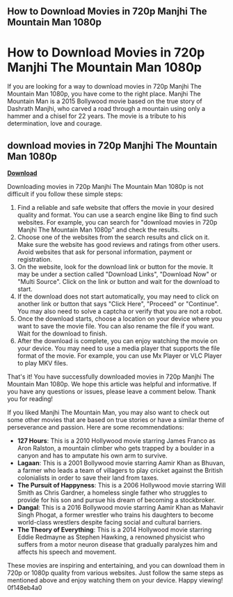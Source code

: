 ## How to Download Movies in 720p Manjhi The Mountain Man 1080p

  
# How to Download Movies in 720p Manjhi The Mountain Man 1080p
 
If you are looking for a way to download movies in 720p Manjhi The Mountain Man 1080p, you have come to the right place. Manjhi The Mountain Man is a 2015 Bollywood movie based on the true story of Dashrath Manjhi, who carved a road through a mountain using only a hammer and a chisel for 22 years. The movie is a tribute to his determination, love and courage.
 
## download movies in 720p Manjhi The Mountain Man 1080p


[**Download**](https://www.google.com/url?q=https%3A%2F%2Fbyltly.com%2F2tLkB1&sa=D&sntz=1&usg=AOvVaw2b_WyYad0yEq5U8pje9UL4)

 
Downloading movies in 720p Manjhi The Mountain Man 1080p is not difficult if you follow these simple steps:
 
1. Find a reliable and safe website that offers the movie in your desired quality and format. You can use a search engine like Bing to find such websites. For example, you can search for "download movies in 720p Manjhi The Mountain Man 1080p" and check the results.
2. Choose one of the websites from the search results and click on it. Make sure the website has good reviews and ratings from other users. Avoid websites that ask for personal information, payment or registration.
3. On the website, look for the download link or button for the movie. It may be under a section called "Download Links", "Download Now" or "Multi Source". Click on the link or button and wait for the download to start.
4. If the download does not start automatically, you may need to click on another link or button that says "Click Here", "Proceed" or "Continue". You may also need to solve a captcha or verify that you are not a robot.
5. Once the download starts, choose a location on your device where you want to save the movie file. You can also rename the file if you want. Wait for the download to finish.
6. After the download is complete, you can enjoy watching the movie on your device. You may need to use a media player that supports the file format of the movie. For example, you can use Mx Player or VLC Player to play MKV files.

That's it! You have successfully downloaded movies in 720p Manjhi The Mountain Man 1080p. We hope this article was helpful and informative. If you have any questions or issues, please leave a comment below. Thank you for reading!
  
If you liked Manjhi The Mountain Man, you may also want to check out some other movies that are based on true stories or have a similar theme of perseverance and passion. Here are some recommendations:

- **127 Hours**: This is a 2010 Hollywood movie starring James Franco as Aron Ralston, a mountain climber who gets trapped by a boulder in a canyon and has to amputate his own arm to survive.
- **Lagaan**: This is a 2001 Bollywood movie starring Aamir Khan as Bhuvan, a farmer who leads a team of villagers to play cricket against the British colonialists in order to save their land from taxes.
- **The Pursuit of Happyness**: This is a 2006 Hollywood movie starring Will Smith as Chris Gardner, a homeless single father who struggles to provide for his son and pursue his dream of becoming a stockbroker.
- **Dangal**: This is a 2016 Bollywood movie starring Aamir Khan as Mahavir Singh Phogat, a former wrestler who trains his daughters to become world-class wrestlers despite facing social and cultural barriers.
- **The Theory of Everything**: This is a 2014 Hollywood movie starring Eddie Redmayne as Stephen Hawking, a renowned physicist who suffers from a motor neuron disease that gradually paralyzes him and affects his speech and movement.

These movies are inspiring and entertaining, and you can download them in 720p or 1080p quality from various websites. Just follow the same steps as mentioned above and enjoy watching them on your device. Happy viewing!
 0f148eb4a0
